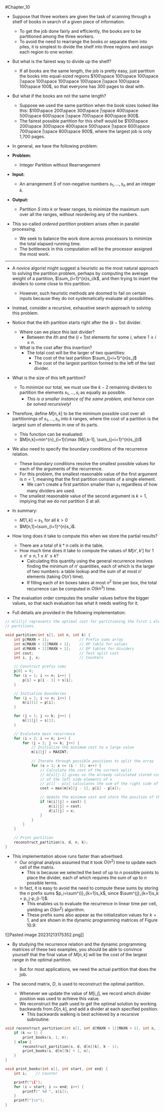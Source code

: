 #Chapter_10 
- Suppose that three workers are given the task of scanning through a shelf of books in search of a given piece of information.
	- To get the job done fairly and efficiently, the books are to be partitioned among the three workers.
	- To avoid the need to rearrange the books or separate them into piles, it is simplest to divide the shelf into three regions and assign each region to one worker.

- But what is the fairest way to divide up the shelf?
	- If all books are the same length, the job is pretty easy, just partition the books into equal-sized regions $100\space 100\space 100\space |\space 100\space 100\space 100\space |\space 100\space 100\space 100$, so that everyone has 300 pages to deal with.
- But what if the books are not the same length?
	- Suppose we used the same partition when the book sizes looked like this: $100\space 200\space 300\space |\space 400\space 500\space 600\space |\space 700\space 800\space 900$.
	- The fairest possible partition for this shelf would be $100\space 200\space 300\space 400\space 500\space |\space 600\space 700\space |\space 800\space 900$, where the largest job is only 1,700 pages.

- In general, we have the following problem:
- **Problem:**
	- Integer Partition without Rearrangement
- **Input:**
	- An arrangement *S* of non-negative numbers $s_1,...,s_n$ and an integer *k*.
- **Output:**
	- Partition *S* into *k* or fewer ranges, to minimize the maximum sum over all the ranges, without reordering any of the numbers.

- This so-called *ordered partition* problem arises often in parallel processing.
	- We seek to balance the work done across processors to minimize the total elapsed running time.
	- The bottleneck in this computation will be the processor assigned the most work.

___

- A novice algorist might suggest a heuristic as the most natural approach to solving the partition problem, perhaps by computing the average weight of a partition, $\sum_{i=1}^{n}s_i/k$, and then trying to insert the dividers to come close to this partition.
	- However, such heuristic methods are doomed to fail on certain inputs because they do not systematically evaluate all possibilities.

- Instead, consider a recursive, exhaustive search approach to solving this problem.
- Notice that the *k*th partition starts right after the $(k-1)$st divider.
	- Where can we place this last divider?
		- Between the *i*th and the $(i+1)$st elements for some *i*, where $1\leq i\leq n$.
	- What is the cost after this insertion?
		- The total cost will be the larger of two quantities:
			- The cost of the last partition $\sum_{j=i+1}^{n}s_j$
			- The cost of the largest partition formed to the left of the last divider.

- What is the size of this left partition?
	- To minimize our total, we must use the $k-2$ remaining dividers to partition the elements $s_1,...,s_i$ as equally as possible.
		- *This is a smaller instance of the same problem, and hence can be solved recursively!*

- Therefore, define $M[n,k]$ to be the minimum possible cost over all partitionings of $s_1,...,s_n$ into *k* ranges, where the cost of a partition is the largest sum of elements in one of its parts.
	- This function can be evaluated:
	- $M[n,k]=min^{n}_{i=1}(\max (M[i,k-1], \sum_{j=i+1}^{n}s_j))$

- We also need to specify the boundary conditions of the recurrence relation.
	- These boundary conditions resolve the smallest possible values for each of the arguments of the recurrence.
	- For this problem, the smallest reasonable value of the first argument is $n=1$, meaning that the first partition consists of a single element.
		- We can't create a first partition smaller than $s_1$ regardless of how many dividers are used.
	- The smallest reasonable value of the second argument is $k=1$, implying that we do not partition *S* at all.
- In summary:
	- $M[1,k] = s_1$, for all $k > 0$
	- $M[n,1]=\sum_{i=1}^{n}s_i$.

- How long does it take to compute this when we store the partial results?
	- There are a total of $k*n$ cells in the table.
	- How much time does it take to compute the values of $M[n',k']$ for $1\leq n'\leq n, 1 \leq k' \leq k$?
		- Calculating this quantity using the general recurrence involves finding the minimum of $n'$ quantities, each of which is the larger of two numbers: a table lookup and the sum of at most $n'$ elements (taking $O(n')$ time).
		- If filling each of $kn$ boxes takes at most $n^2$ time per box, the total recurrence can be computed in $O(kn^3)$ time.

- The evaluation order computes the smaller values before the bigger values, so that each evaluation has what it needs waiting for it.
- Full details are provided in the following implementation:

```C
// m[i][j] represents the optimal cost for partitioning the first i elements into j 
// partitions.

void partition(int s[], int n, int k) {
	int p[MAXN + 1];              // Prefix sums array
	int m[MAXN + 1][MAXN + 1];    // DP table for values
	int d[MAXN + 1][MAXN + 1];    // DP tables for dividers
	int cost;                     // Test split cost
	int i, j, x;                  // Counters

	// Construct prefix sums
	p[0] = 0;
	for (i = 1; i <= n; i++) {
		p[i] = p[i - 1] + s[i];
	}

	// Initialize boundaries
	for (i = 1; i <= n; i++) {
		m[i][1] = p[i];
	}

	for (j = 1; j <= k; j++) {
		m[1][j] = s[1];
	}

	// Evalutate main recurrence
	for (i = 2; i <= n; i++) {
		for (j = 2; j <= k; j++) {
			// Initialize the minimum cost to a large value
			m[i][j] = MAXINT;
			
			// Iterate through possible positions to split the array
			for (x = 1; x <= (i - 1); x++) {
				// Calculate the cost of the current split
				// m[x][j-1] gives us the already calculated stored cost of the sum 
				// of the left side elements of x
				// p[i] - p[x] calculates the sum of the right side of x
				cost = max(m[x][j - 1], p[i] - p[x]);

				// Update the minimum cost and store the position of the divider
				if (m[i][j] > cost) {
					m[i][j] = cost;
					d[i][j] = x;
				}
			}
		}
	}

	// Print partition
	reconstruct_partition(s, d, n, k);
}
```

- This implementation above runs faster than advertised.
	- Our original analysis assumed that it took $O(n^2)$ time to update each cell of the matrix.
		- This is because we selected the best of up to *n* possible points to place the divider, each of which requires the sum of up to *n* possible terms.
	- In fact, it is easy to avoid the need to compute these sums by storing the *n* prefix sums $p_i=\sum^{i}_{k=1}s_k$, since $\sum^{j}_{k=1}s_k = p_j-p_{i-1}$.
		- This enables us to evaluate the recurrence in linear time per cell, yielding an $O(kn^2)$ algorithm.
		- These prefix sums also appear as the initialization values for $k=1$, and are shown in the dynamic programming matrices of Figure 10.9:

![[Pasted image 20231213175352.png]]

- By studying the recurrence relation and the dynamic programming matrices of these two examples, you should be able to convince yourself that the final value of $M[n, k]$ will be the cost of the largest range in the optimal partition.
	- But for most applications, we need the actual partition that does the job.

- The second matrix, *D*, is used to reconstruct the optimal partition.
	- Whenever we update the value of $M[i,j]$, we record which divider position was used to achieve this value.
	- We reconstruct the path used to get the optimal solution by working backwards from $D[n,k]$, and add a divider at each specified position.
		- This backwards walking is best achieved by a recursive subroutine:

```C
void reconstruct_partition(int s[], int d[MAXN + 1][MAXN + 1], int n, int k) {
	if (k == 1) {
		print_books(s, 1, n);
	} else {
		reconstruct_partition(s, d, d[n][k], k - 1);
		print_books(s, d[n][k] + 1, n);
	}
}

void print_books(int s[], int start, int end) {
	int i;    // Counter

	printf("\{");
	for (i = start; i <= end; i++) {
		printf(" %d ", s[i]);
	}
	printf("}\n");
}
```